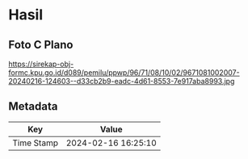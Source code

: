# Hasil

## Foto C Plano

https://sirekap-obj-formc.kpu.go.id/d089/pemilu/ppwp/96/71/08/10/02/9671081002007-20240216-124603--d33cb2b9-eadc-4d61-8553-7e917aba8993.jpg


## Metadata

| Key        | Value               |
| ---------- | ------------------- |
| Time Stamp | 2024-02-16 16:25:10 |



